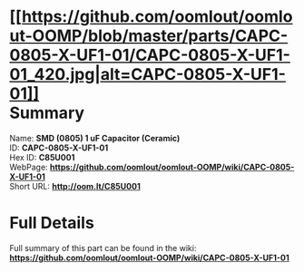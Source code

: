 
[[https://github.com/oomlout/oomlout-OOMP/blob/master/parts/CAPC-0805-X-UF1-01/CAPC-0805-X-UF1-01_420.jpg|alt=CAPC-0805-X-UF1-01]]     
Summary
=================
  
Name: __SMD (0805) 1 uF Capacitor (Ceramic)__    
ID: __CAPC-0805-X-UF1-01__   
Hex ID: __C85U001__   
WebPage: __https://github.com/oomlout/oomlout-OOMP/wiki/CAPC-0805-X-UF1-01__   
Short URL: __http://oom.lt/C85U001__   

Full Details
==========================
Full summary of this part can be found in the wiki:   
__https://github.com/oomlout/oomlout-OOMP/wiki/CAPC-0805-X-UF1-01__    

